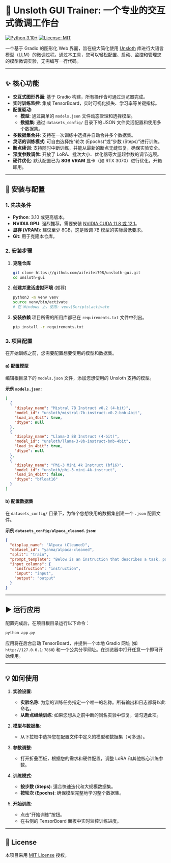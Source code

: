 # 🚀 Unsloth GUI Trainer: 一个专业的交互式微调工作台

[![Python 3.10+](https://img.shields.io/badge/python-3.10+-blue.svg)](https://www.python.org/downloads/)
[![License: MIT](https://img.shields.io/badge/License-MIT-yellow.svg)](https://opensource.org/licenses/MIT)

一个基于 Gradio 的图形化 Web 界面，旨在极大简化使用 [Unsloth](https://github.com/unslothai/unsloth) 库进行大语言模型（LLM）的微调过程。通过本工具，您可以轻松配置、启动、监控和管理您的模型微调实验，无需编写一行代码。

---

## ✨ 核心功能

- **交互式图形界面**: 基于 Gradio 构建，所有操作皆可通过浏览器完成。
- **实时训练监控**: 集成 TensorBoard，实时可视化损失、学习率等关键指标。
- **配置驱动**:
  - **模型**: 通过简单的 `models.json` 文件动态管理和选择模型。
  - **数据集**: 通过 `datasets_config/` 目录下的 JSON 文件灵活配置和使用多个数据集。
- **多数据集合并**: 支持在一次训练中选择并自动合并多个数据集。
- **灵活的训练模式**: 可自由选择按“轮次 (Epochs)”或“步数 (Steps)”进行训练。
- **断点续训**: 支持随时中断训练，并能从最新的断点无缝恢复，确保实验安全。
- **深度参数调优**: 开放了 LoRA、批次大小、优化器等大量超参数的调节选项。
- **硬件优化**: 默认配置已为 **8GB VRAM** 显卡（如 RTX 3070）进行优化，开箱即用。

---

## 🔧 安装与配置

### 1. 先决条件

- **Python**: 3.10 或更高版本。
- **NVIDIA GPU**: 强烈推荐。需要安装 [NVIDIA CUDA 11.8 或 12.1](https://developer.nvidia.com/cuda-toolkit)。
- **显存 (VRAM)**: 建议至少 8GB，这是微调 7B 模型的实际最低要求。
- **Git**: 用于克隆本仓库。

### 2. 安装步骤

1.  **克隆仓库**
    ```bash
    git clone https://github.com/aifeifei798/unsloth-gui.git
    cd unsloth-gui
    ```

2.  **创建并激活虚拟环境** (推荐)
    ```bash
    python3 -m venv venv
    source venv/bin/activate
    # 在 Windows 上，使用: venv\Scripts\activate
    ```

3.  **安装依赖**
    项目所需的所用库都已在 `requirements.txt` 文件中列出。
    ```bash
    pip install -r requirements.txt
    ```

### 3. 项目配置

在开始训练之前，您需要配置想要使用的模型和数据集。

#### a) 配置模型

编辑根目录下的 `models.json` 文件，添加您想使用的 Unsloth 支持的模型。

**示例 `models.json`:**
```json
[
  {
    "display_name": "Mistral 7B Instruct v0.2 (4-bit)",
    "model_id": "unsloth/mistral-7b-instruct-v0.2-bnb-4bit",
    "load_in_4bit": true,
    "dtype": null
  },
  {
    "display_name": "Llama-3 8B Instruct (4-bit)",
    "model_id": "unsloth/llama-3-8b-instruct-bnb-4bit",
    "load_in_4bit": true,
    "dtype": null
  },
  {
    "display_name": "Phi-3 Mini 4k Instruct (bf16)",
    "model_id": "unsloth/phi-3-mini-4k-instruct",
    "load_in_4bit": false,
    "dtype": "bfloat16"
  }
]
```

#### b) 配置数据集

在 `datasets_config/` 目录下，为每个您想使用的数据集创建一个 `.json` 配置文件。

**示例 `datasets_config/alpaca_cleaned.json`:**
```json
{
  "display_name": "Alpaca (Cleaned)",
  "dataset_id": "yahma/alpaca-cleaned",
  "split": "train",
  "prompt_template": "Below is an instruction that describes a task, paired with an input that provides further context. Write a response that appropriately completes the request.\n\n### Instruction:\n{instruction}\n\n### Input:\n{input}\n\n### Response:\n{output}",
  "input_columns": {
    "instruction": "instruction",
    "input": "input",
    "output": "output"
  }
}
```

---

## ▶️ 运行应用

配置完成后，在项目根目录运行以下命令：

```bash
python app.py
```

应用将在后台启动 TensorBoard，并提供一个本地 Gradio 网址 (如 `http://127.0.0.1:7860`) 和一个公共分享网址。在浏览器中打开任意一个即可开始使用。

---

## 💡 如何使用

1.  **实验设置**:
    - **实验名称**: 为您的训练任务指定一个唯一的名称。所有输出和日志都将以此命名。
    - **从断点继续训练**: 如果您想从之前中断的同名实验中恢复，请勾选此项。

2.  **模型与数据集**:
    - 从下拉框中选择您在配置文件中定义的模型和数据集（可多选）。

3.  **参数调整**:
    - 打开折叠面板，根据您的需求和硬件配置，调整 LoRA 和其他核心训练参数。

4.  **训练模式**:
    - **按步数 (Steps)**: 适合快速迭代和大规模数据集。
    - **按轮次 (Epochs)**: 确保模型完整地学习整个数据集。

5.  **开始训练**:
    - 点击“开始训练”按钮。
    - 在右侧的 TensorBoard 面板中实时监控训练进度。

---

## 📄 License

本项目采用 [MIT License](LICENSE) 授权。
